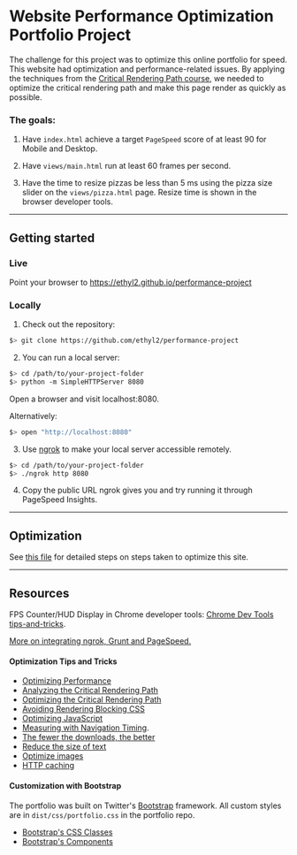 # Website Performance Optimization Portfolio Project

The challenge for this project was to optimize this online portfolio for speed.
This website had optimization and performance-related issues. By applying the
techniques from the
[Critical Rendering Path course](https://www.udacity.com/course/ud884),
we needed to optimize the critical rendering path and make this page render as
quickly as possible.

### The goals:

1.  Have `index.html` achieve a target `PageSpeed` score of at least 90 for
  Mobile and Desktop.

2. Have `views/main.html` run at least 60 frames per second.

3. Have the time to resize pizzas be less than 5 ms using the pizza size slider
  on the `views/pizza.html` page. Resize time is shown in the browser developer tools.

----------------------------------------------------------------------------------

## Getting started

### Live

Point your browser to https://ethyl2.github.io/performance-project

### Locally

1. Check out the repository:

  ```bash
  $> git clone https://github.com/ethyl2/performance-project
  ````

2. You can run a local server:

  ```bash
  $> cd /path/to/your-project-folder
  $> python -m SimpleHTTPServer 8080
  ```

  Open a browser and visit localhost:8080.

  Alternatively:

  ```bash
  $> open "http://localhost:8080"
  ```

3. Use [ngrok](https://ngrok.com/) to make your local server accessible remotely.

  ``` bash
  $> cd /path/to/your-project-folder
  $> ./ngrok http 8080
  ```

4. Copy the public URL ngrok gives you and try running it through PageSpeed Insights.

---------------------------------------------------------------------------------------------

## Optimization

See [this file](README_log.md) for detailed steps on steps taken to optimize this site.

---------------------------------------------------------------------------------------------

## Resources

FPS Counter/HUD Display in Chrome developer tools: [Chrome Dev Tools tips-and-tricks](https://developer.chrome.com/devtools/docs/tips-and-tricks).

[More on integrating ngrok, Grunt and PageSpeed.](http://www.jamescryer.com/2014/06/12/grunt-pagespeed-and-ngrok-locally-testing/)

#### Optimization Tips and Tricks
* [Optimizing Performance](https://developers.google.com/web/fundamentals/performance/ "web performance")
* [Analyzing the Critical Rendering Path](https://developers.google.com/web/fundamentals/performance/critical-rendering-path/analyzing-crp.html "analyzing crp")
* [Optimizing the Critical Rendering Path](https://developers.google.com/web/fundamentals/performance/critical-rendering-path/optimizing-critical-rendering-path.html "optimize the crp!")
* [Avoiding Rendering Blocking CSS](https://developers.google.com/web/fundamentals/performance/critical-rendering-path/render-blocking-css.html "render blocking css")
* [Optimizing JavaScript](https://developers.google.com/web/fundamentals/performance/critical-rendering-path/adding-interactivity-with-javascript.html "javascript")
* [Measuring with Navigation Timing](https://developers.google.com/web/fundamentals/performance/critical-rendering-path/measure-crp.html "nav timing api").
* <a href="https://developers.google.com/web/fundamentals/performance/optimizing-content-efficiency/eliminate-downloads.html">The fewer the downloads, the better</a>
* <a href="https://developers.google.com/web/fundamentals/performance/optimizing-content-efficiency/optimize-encoding-and-transfer.html">Reduce the size of text</a>
* <a href="https://developers.google.com/web/fundamentals/performance/optimizing-content-efficiency/image-optimization.html">Optimize images</a>
* <a href="https://developers.google.com/web/fundamentals/performance/optimizing-content-efficiency/http-caching.html">HTTP caching</a>

#### Customization with Bootstrap
The portfolio was built on Twitter's <a href="http://getbootstrap.com/">Bootstrap</a> framework. All custom styles are in `dist/css/portfolio.css` in the portfolio repo.

* <a href="http://getbootstrap.com/css/">Bootstrap's CSS Classes</a>
* <a href="http://getbootstrap.com/components/">Bootstrap's Components</a>
